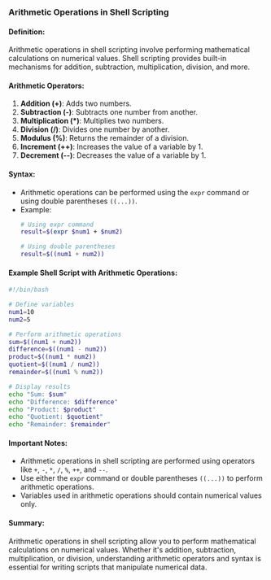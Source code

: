 ### Arithmetic Operations in Shell Scripting

#### Definition:
Arithmetic operations in shell scripting involve performing mathematical calculations on numerical values. Shell scripting provides built-in mechanisms for addition, subtraction, multiplication, division, and more.

#### Arithmetic Operators:
1. **Addition (+)**: Adds two numbers.
2. **Subtraction (-)**: Subtracts one number from another.
3. **Multiplication (*)**: Multiplies two numbers.
4. **Division (/)**: Divides one number by another.
5. **Modulus (%)**: Returns the remainder of a division.
6. **Increment (++)**: Increases the value of a variable by 1.
7. **Decrement (--)**: Decreases the value of a variable by 1.

#### Syntax:
- Arithmetic operations can be performed using the `expr` command or using double parentheses `((...))`.
- Example:
  ```bash
  # Using expr command
  result=$(expr $num1 + $num2)
  
  # Using double parentheses
  result=$((num1 + num2))
  ```

#### Example Shell Script with Arithmetic Operations:
```bash
#!/bin/bash

# Define variables
num1=10
num2=5

# Perform arithmetic operations
sum=$((num1 + num2))
difference=$((num1 - num2))
product=$((num1 * num2))
quotient=$((num1 / num2))
remainder=$((num1 % num2))

# Display results
echo "Sum: $sum"
echo "Difference: $difference"
echo "Product: $product"
echo "Quotient: $quotient"
echo "Remainder: $remainder"
```

#### Important Notes:
- Arithmetic operations in shell scripting are performed using operators like `+`, `-`, `*`, `/`, `%`, `++`, and `--`.
- Use either the `expr` command or double parentheses `((...))` to perform arithmetic operations.
- Variables used in arithmetic operations should contain numerical values only.

#### Summary:
Arithmetic operations in shell scripting allow you to perform mathematical calculations on numerical values. Whether it's addition, subtraction, multiplication, or division, understanding arithmetic operators and syntax is essential for writing scripts that manipulate numerical data.